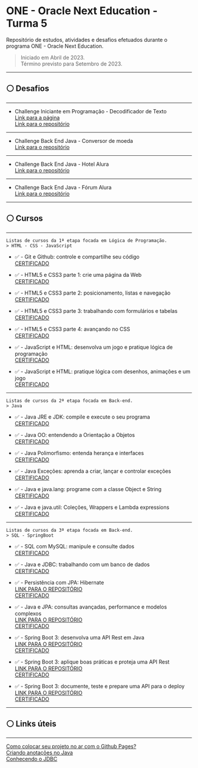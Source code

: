 # ONE - Oracle Next Education - Turma 5

Repositório de estudos, atividades e desafios efetuados durante o programa ONE - Oracle Next Education.  

> Iniciado em Abril de 2023.  
> Término previsto para Setembro de 2023.

***

## ⚪ Desafios

***

* Challenge Iniciante em Programação - Decodificador de Texto  
[Link para a página](https://jaohab.github.io/oracle-next-education-t5/src/desafios/sprint01/index.html)  
[Link para o repositório](https://github.com/jaohab/oracle-next-education-t5/tree/main/src/desafios/sprint01)  

***

* Challenge Back End Java - Conversor de moeda  
[Link para o repositório](https://github.com/jaohab/one-t5-conversor-moeda)  

***

* Challenge Back End Java - Hotel Alura  
[Link para o repositório](https://github.com/jaohab/one-t5-hotel)  

***

* Challenge Back End Java - Fórum Alura  
[Link para o repositório](https://github.com/jaohab/one-t5-forum)  

***

## ⚪ Cursos

***

    Listas de cursos da 1ª etapa focada em Lógica de Programação.  
    > HTML - CSS - JavaScript

* ✅ - Git e Github: controle e compartilhe seu código  
[CERTIFICADO](https://cursos.alura.com.br/user/joao-hab/course/git-github-controle-compartilhe-codigo/certificate)

* ✅ - HTML5 e CSS3 parte 1: crie uma página da Web  
[CERTIFICADO](https://cursos.alura.com.br/user/joao-hab/course/html5-css3-crie-pagina-web/certificate)

* ✅ - HTML5 e CSS3 parte 2: posicionamento, listas e navegação  
[CERTIFICADO](https://cursos.alura.com.br/user/joao-hab/course/html5-css3-posicionamento-listas-e-navegacao/certificate)

* ✅ - HTML5 e CSS3 parte 3: trabalhando com formulários e tabelas  
[CERTIFICADO](https://cursos.alura.com.br/user/joao-hab/course/html5-css3-trabalhando-formularios-tabelas/certificate)

* ✅ - HTML5 e CSS3 parte 4: avançando no CSS  
[CERTIFICADO](https://cursos.alura.com.br/user/joao-hab/course/html5-css3-avancando-no-css/certificate)

* ✅ - JavaScript e HTML: desenvolva um jogo e pratique lógica de programação  
[CERTIFICADO](https://cursos.alura.com.br/user/joao-hab/course/javascript-logica-programacao-javascript-html/certificate)

* ✅ - JavaScript e HTML: pratique lógica com desenhos, animações e um jogo  
[CERTIFICADO](https://cursos.alura.com.br/user/joao-hab/course/logica-programacao-pratica-desenho-animacoes-jogo/certificate)

***

    Listas de cursos da 2ª etapa focada em Back-end.  
    > Java

* ✅ - Java JRE e JDK: compile e execute o seu programa  
[CERTIFICADO](https://cursos.alura.com.br/user/joao-hab/course/java-jre-jdk-compile-execute-programa/certificate)

* ✅ - Java OO: entendendo a Orientação a Objetos  
[CERTIFICADO](https://cursos.alura.com.br/user/joao-hab/course/java-oo-orientacao-objetos/certificate)

* ✅ - Java Polimorfismo: entenda herança e interfaces  
[CERTIFICADO](https://cursos.alura.com.br/user/joao-hab/course/java-polimorfismo-heranca-interfaces/certificate)

* ✅ - Java Exceções: aprenda a criar, lançar e controlar exceções  
[CERTIFICADO](https://cursos.alura.com.br/user/joao-hab/course/java-excecoes-criar-lancar-controlar-excecoes/certificate)

* ✅ - Java e java.lang: programe com a classe Object e String  
[CERTIFICADO](https://cursos.alura.com.br/user/joao-hab/course/java-java-lang-classe-object-string/certificate)

* ✅ - Java e java.util: Coleções, Wrappers e Lambda expressions  
[CERTIFICADO](https://cursos.alura.com.br/user/joao-hab/course/java-util-colecoes-wrappers-lambdas/certificate)

***

    Listas de cursos da 3ª etapa focada em Back-end.  
    > SQL - SpringBoot

* ✅ - SQL com MySQL: manipule e consulte dados  
[CERTIFICADO](https://cursos.alura.com.br/user/joao-hab/course/sql-mysql-manipule-dados-com-sql/certificate)

* ✅ - Java e JDBC: trabalhando com um banco de dados  
[CERTIFICADO](https://cursos.alura.com.br/user/joao-hab/course/java-jdbc-trabalhando-banco-dados/certificate)

* ✅ - Persistência com JPA: Hibernate  
[LINK PARA O REPOSITÓRIO](https://github.com/jaohab/one-t5-jpa)  
[CERTIFICADO](https://cursos.alura.com.br/user/joao-hab/course/persistencia-jpa-hibernate/certificate)

* ✅ - Java e JPA: consultas avançadas, performance e modelos complexos  
[LINK PARA O REPOSITÓRIO](https://github.com/jaohab/one-t5-jpa)  
[CERTIFICADO](https://cursos.alura.com.br/user/joao-hab/course/java-jpa-consultas-performance-modelos-complexos/certificate)

* ✅ - Spring Boot 3: desenvolva uma API Rest em Java  
[LINK PARA O REPOSITÓRIO](https://github.com/jaohab/one-t5-spring)  
[CERTIFICADO](https://cursos.alura.com.br/user/joao-hab/course/spring-boot-3-desenvolva-api-rest-java/certificate)

* ✅ - Spring Boot 3: aplique boas práticas e proteja uma API Rest  
[LINK PARA O REPOSITÓRIO](https://github.com/jaohab/one-t5-spring)  
[CERTIFICADO](https://cursos.alura.com.br/user/joao-hab/course/spring-boot-aplique-boas-praticas-proteja-api-rest/certificate)  

* ✅ - Spring Boot 3: documente, teste e prepare uma API para o deploy  
[LINK PARA O REPOSITÓRIO](https://github.com/jaohab/one-t5-spring)  
[CERTIFICADO](https://cursos.alura.com.br/user/joao-hab/course/spring-boot-3-documente-teste-prepare-api-deploy/certificate)

***

## ⚪ Links úteis

***

[Como colocar seu projeto no ar com o Github Pages?](https://www.alura.com.br/artigos/como-colocar-projeto-no-ar-com-github-pages)  
[Criando anotações no Java](https://www.alura.com.br/artigos/criando-anotacoes-no-java)  
[Conhecendo o JDBC](https://www.alura.com.br/artigos/conhecendo-o-jdbc)  
